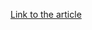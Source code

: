 [Link to the article](https://blog.talosintelligence.com/2020/07/prometei-botnet-and-its-quest-for-monero.html)
